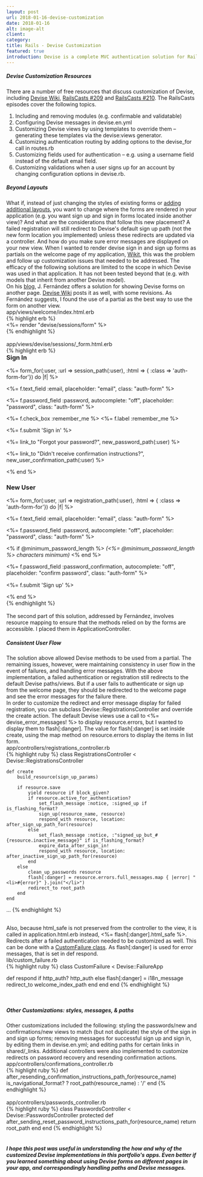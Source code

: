 ```yaml
---
layout: post
url: 2018-01-16-devise-customization
date: 2018-01-16
alt: image-alt
client: 
category: 
title: Rails - Devise Customization 
featured: true
introduction: Devise is a complete MVC authentication solution for Rails. It can be used in lieu of building authentication from scratch. This post is an overview of Devise customization solutions that were used in <a href="/wikit" target="_blank">Wikit</a>. Some of the customizations below were also used in <a href="/libertyhawk" target="_blank">Liberty Hawk</a>, but the discussion and code snippets pertain to <a href="/wikit" target="_blank">Wikit</a>.
---
```


<h5>Devise Customization Resources</h5>
<div class="page-content-text">
There are a number of free resources that discuss customization of Devise, including <a href="https://github.com/plataformatec/devise/wiki" target="_blank">Devise Wiki</a>, <a href="http://railscasts.com/episodes/209-devise-revised?autoplay=true" target="_blank">RailsCasts #209</a> and <a href="http://railscasts.com/episodes/210-customizing-devise" target="_blank">RailsCasts #210</a>. The RailsCasts episodes cover the following topics.
<p>
<ol class="ol-blog">
<li><span class="li-col">Including and removing modules (e.g. confirmable and validatable)</span></li>
<li><span class="li-col">Configuring Devise messages in devise.en.yml</span></li> 
<li><span class="li-col">Customizing Devise views by using templates to override them – generating these templates via the devise:views generator.</span></li>
<li><span class="li-col">Customizing authentication routing by adding options to the devise_for call in routes.rb</span></li> 
<li><span class="li-col">Customizing fields used for authentication – e.g. using a username field instead of the default email field.</span></li>
<li><span class="li-col">Customizing validations when a user signs up for an account by changing configuration options in devise.rb.</span></li> 
</ol>
</p>
</div>

<h5>Beyond Layouts</h5>
<div class="page-content-text">
What if, instead of just changing the styles of existing forms or <a href="https://github.com/plataformatec/devise/wiki/How-To:-Create-custom-layouts" target="_blank">adding additional layouts</a>, you want to change where the forms are rendered in your application (e.g. you want sign up and sign in forms located inside another view)? And what are the considerations that follow this new placement? A failed registration will still redirect to Devise's default sign up path (not the new form location you implemented) unless these redirects are updated via a controller. And how do you make sure error messages are displayed on your new view. When I wanted to render devise sign in and sign up forms as partials on the welcome page of my application, <a href="/wikit" target="_blank">Wikit</a>, this was the problem and follow up customization issues that needed to be addressed. The efficacy of the following solutions are limited to the scope in which Devise was used in that application. It has not been tested beyond that (e.g. with models that inherit from another Devise model).  
</div>
<div class="page-content-text">
On his <a href="https://pupeno.com/2016/04/26/show-a-devise-log-in-or-sign-up-forms-in-another-page/" target="_blank">blog</a>, J. Fernández offers a solution for showing Devise forms on another page. <a href="https://github.com/plataformatec/devise/wiki/How-To:-Display-a-custom-sign_in-form-anywhere-in-your-app" target="_blank">Devise Wiki</a> posts it as well, with some revisions. As Fernández suggests, I found the use of a partial as the best way to use the form on another view.
</div>

<div class="file-path">app/views/welcome/index.html.erb</div>
{% highlight erb %}
<div class="col-md-4 col-sm-6">
    <a name="signin"></a>
    <div class="center-div">  
        <%= render "devise/sessions/form" %>
    </div>
</div>
{% endhighlight %}

<div>&nbsp;</div>

<div class="file-path">app/views/devise/sessions/_form.html.erb</div>
{% highlight erb %}
<div>
<h3 style="margin-top:0">Sign In</h3>
<%= form_for(:user, :url => session_path(:user), :html => { :class =>
'auth-form-for'}) do |f| %>
    <p><i class="fa fa-envelope-o" aria-hidden="true"></i><%= f.text_field :email, placeholder: "email", class: "auth-form" %></p>
    <p><i class="fa fa-lock" aria-hidden="true"></i><%= f.password_field :password, autocomplete: "off", placeholder: "password", class: "auth-form" %></p>
    <p><%= f.check_box :remember_me %>&nbsp;<%= f.label :remember_me %></p>
    <p><%= f.submit 'Sign in' %></p>
    <p><%= link_to "Forgot your password?", new_password_path(:user) %></p>
    <p><%= link_to "Didn't receive confirmation instructions?", new_user_confirmation_path(:user) %></p>
<% end %>
</div>

<div>
<h3>New User</h3>
<%= form_for(:user, :url => registration_path(:user), :html => { :class =>
'auth-form-for'}) do |f| %>
    <p><i class="fa fa-envelope-o" aria-hidden="true"></i><%= f.text_field :email, placeholder: "email", class: "auth-form" %></p>
    <p><i class="fa fa-lock" aria-hidden="true"></i><%= f.password_field :password, autocomplete: "off", placeholder: "password", class: "auth-form" %></p>
     <% if @minimum_password_length %>
     <em>(<%= @minimum_password_length %> characters minimum)</em>
     <% end %>
    <p><i class="fa fa-lock" aria-hidden="true"></i><%= f.password_field :password_confirmation, autocomplete: "off", placeholder: "confirm password", class: "auth-form" %></p>
    <p style="margin-top:15px"><%= f.submit 'Sign up' %></p>
<% end %>
</div>
{% endhighlight %}

<div>&nbsp;</div>

<div class="page-content-text">
The second part of this solution, addressed by Fernández, involves resource mapping to ensure that the methods relied on by the forms are accessible. I placed them in <span class="terms">ApplicationController</span>.
</div>

<h5>Consistent User Flow</h5>
<div class="page-content-text">
The solution above allowed Devise methods to be used from a partial. The remaining issues, however, were maintaining consistency in user flow in the event of failures, and handling error messages. With the above implementation, a failed authentication or registration still redirects to the default Devise paths/views. But if a user fails to authenticate or sign up from the welcome page, they should be redirected to the welcome page and see the error messages for the failure there. 
</div>

<div class="page-content-text">
In order to customize the redirect and error message display for failed registration, you can subclass <span class="terms">Devise::RegistrationsController</span> and override the <span class="terms">create</span> action. The default Devise views use a call to <span class="terms"><%= devise_error_messages! %></span> to display <span class="terms">resource.errors</span>, but I wanted to display them to <span class="terms">flash[:danger]</span>. The value for <span class="terms">flash[:danger]</span> is set inside <span class="terms">create</span>, using the <span class="terms">map</span> method on <span class="terms">resource.errors</span> to display the items in list form. 
</div>

<div class="file-path">app/controllers/registrations_controller.rb</div>
{% highlight ruby %}
class RegistrationsController < Devise::RegistrationsController

    def create
        build_resource(sign_up_params)
    
        if resource.save
            yield resource if block_given?
            if resource.active_for_authentication?
                set_flash_message :notice, :signed_up if is_flashing_format?
                sign_up(resource_name, resource)
                respond_with resource, location: after_sign_up_path_for(resource)
            else
                set_flash_message :notice, :"signed_up_but_#{resource.inactive_message}" if is_flashing_format?
                expire_data_after_sign_in!
                respond_with resource, location: after_inactive_sign_up_path_for(resource)
            end
        else
            clean_up_passwords resource
            flash[:danger] = resource.errors.full_messages.map { |error| "<li>#{error}" }.join("</li>")
            redirect_to root_path
        end
    end
...
{% endhighlight %}
<div>&nbsp;</div>

<div class="page-content-text">
Also, because <span class="terms">html_safe</span> is not preserved from the controller to the view, it is called in <span class="terms">application.html.erb</span> instead, <span class="terms"><%= flash[:danger].html_safe %></span>. Redirects after a failed authentication needed to be customized as well. This can be done with a <a href="https://github.com/plataformatec/devise/wiki/How-To:-Redirect-to-a-specific-page-when-the-user-can-not-be-authenticated" target="_blank">CustomFailure class</a>. As <span class="terms">flash[:danger]</span> is used for error messages, that is set in <span class="terms">def respond</span>.
</div>

<div class="file-path">lib/custom_failure.rb</div>
{% highlight ruby %}
class CustomFailure < Devise::FailureApp

  def respond
    if http_auth?
      http_auth
    else
        flash[:danger] = i18n_message
        redirect_to welcome_index_path
    end
  end
end
{% endhighlight %}
<div>&nbsp;</div>

<h5>Other Customizations: styles, messages, & paths</h5>
<div class="page-content-text">
Other customizations included the following: styling the <span class="terms">passwords/new</span> and <span class="terms">confirmations/new</span> views to match (but not duplicate) the style of the sign in and sign up forms; removing messages for successful sign up and sign in, by editing them in <span class="terms">devise.en.yml</span>; and editing paths for certain links in <span class="terms">shared/_links</span>. Additional controllers were also implemented to customize redirects on password recovery and resending confirmation actions. 
</div>

<div class="file-path">app/controllers/confirmations_controller.rb</div>
{% highlight ruby %}
def after_resending_confirmation_instructions_path_for(resource_name)
  is_navigational_format? ? root_path(resource_name) : '/'
end
{% endhighlight %}
<div>&nbsp;</div>

<div class="file-path">app/controllers/passwords_controller.rb</div>
{% highlight ruby %}
class PasswordsController < Devise::PasswordsController
  protected
  def after_sending_reset_password_instructions_path_for(resource_name)
    return root_path 
  end
end
{% endhighlight %}
<div>&nbsp;</div>

<h5>I hope this post was useful in understanding the how and why of the customized Devise implementations in this portfolio's apps. Even better if you learned something about using Devise forms on different pages in your app, and correspondingly handling paths and Devise messages.</h5>

